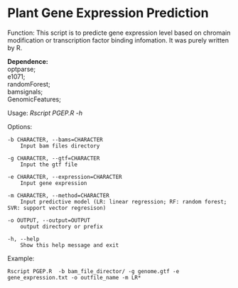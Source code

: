 # Plant Gene Expression Prediction


Function: This script is to predicte gene expression level based on chromain modification or transcription factor binding infomation. It was purely written by R.

**Dependence:**   	
		optparse;  
		e1071;  
		randomForest;  
		bamsignals;  
		GenomicFeatures;  

Usage: *Rscript PGEP.R -h*

Options:

	-b CHARACTER, --bams=CHARACTER
		Input bam files directory

	-g CHARACTER, --gtf=CHARACTER
		Input the gtf file

	-e CHARACTER, --expression=CHARACTER
		Input gene expression

	-m CHARACTER, --method=CHARACTER
		Input predictive model (LR: linear regression; RF: random forest; SVR: support vector regresison)

	-o OUTPUT, --output=OUTPUT
		output directory or prefix

	-h, --help
		Show this help message and exit
		
Example:
    
    Rscript PGEP.R  -b bam_file_director/ -g genome.gtf -e gene_expression.txt -o outfile_name -m LR*

